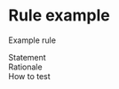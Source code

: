# Rule example

<div class="rule" id="/template/" data-type="technical">
  <p class="rulelab">Example rule</p>
  <dl>
    <dt>Statement</dt>
    <dd>
    </dd>
    <dt>Rationale</dt>
    <dd>
    </dd>
    <dt>How to test</dt>
    <dd>
    </dd>
  </dl>
</div>